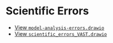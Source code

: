 # Scientific Errors

- [View `model-analysis-errors.drawio`](https://viewer.diagrams.net/?tags=%7B%7D&highlight=0000ff&edit=https%3A%2F%2Fgithub.com%2Fnicebread%2Fscientific_errors%2Fblob%2Fmain%2Fmodel-analysis-errors.drawio&layers=1&nav=1&title=model-analysis-errors.drawio#Uhttps%3A%2F%2Fgithub%2Ecom%2Fnicebread%2Fscientific%5Ferrors%2Fraw%2Fmain%2Fmodel%2Danalysis%2Derrors%2Edrawio)
- [View `scientific_errors_VAST.drawio`](https://viewer.diagrams.net/?tags=%7B%7D&highlight=0000ff&edit=https%3A%2F%2Fgithub.com%2Fnicebread%2Fscientific_errors%2Fblob%2Fmain%2Fscientific_errors_VAST.drawio&layers=1&nav=1&title=scientific_errors_VAST.drawio#Uhttps%3A%2F%2Fgithub%2Ecom%2Fnicebread%2Fscientific%5Ferrors%2Fraw%2Fmain%2Fscientific%5Ferrors%5FVAST%2Edrawio)
